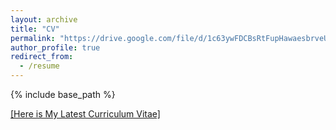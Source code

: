 ```yaml
---
layout: archive
title: "CV"
permalink: "https://drive.google.com/file/d/1c63ywFDCBsRtFupHawaesbrveUgktvGqi9-dK6kq9NI/view"
author_profile: true
redirect_from:
  - /resume
---
```


{% include base_path %}

[[Here is My Latest Curriculum Vitae]](https://drive.google.com/file/d/1c63ywFDCBsRtFupHawaesbrveUgktvGqi9-dK6kq9NI/view)








